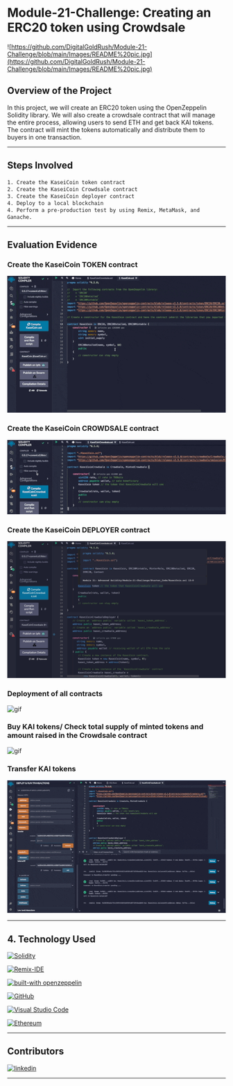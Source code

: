 # Module-21-Challenge: Creating an ERC20 token using Crowdsale

![https://github.com/DigitalGoldRush/Module-21-Challenge/blob/main/Images/README%20pic.jpg](https://github.com/DigitalGoldRush/Module-21-Challenge/blob/main/Images/README%20pic.jpg)

## Overview of the Project

In this project, we will create an ERC20 token using the OpenZeppelin Solidity library. We will also create a crowdsale contract that will manage the entire process, allowing users to send ETH and get back KAI tokens. The contract will mint the tokens automatically and distribute them to buyers in one transaction.

---

## Steps Involved

    1. Create the KaseiCoin token contract
    2. Create the KaseiCoin Crowdsale contract
    3. Create the KaseiCoin deployer contract
    4. Deploy to a local blockchain
    4. Perform a pre-production test by using Remix, MetaMask, and Ganache.

---

## Evaluation Evidence

### Create the KaseiCoin TOKEN contract

![gif](https://github.com/DigitalGoldRush/Module-21-Challenge/blob/main/Images/KaseiCoin%20Token%20Contract%20successfully%20compiled.gif)

### Create the KaseiCoin CROWDSALE contract

![gif](https://github.com/DigitalGoldRush/Module-21-Challenge/blob/main/Images/KaseiCoin%20Crowdsale%20Contract%20compiler.gif)

### Create the KaseiCoin DEPLOYER contract

![gif](https://github.com/DigitalGoldRush/Module-21-Challenge/blob/main/Images/Kaisei%20coin%20Deployer%20contract%20successfully%20compiled%402x.jpg)

### Deployment of all contracts

![gif](https://github.com/DigitalGoldRush/Module-21-Challenge/blob/main/Images/contract%20deployments.gif)

### Buy KAI tokens/ Check total supply of minted tokens and amount raised in the Crowdsale contract

![gif](https://github.com/DigitalGoldRush/Module-21-Challenge/blob/main/Images/buy%20KAI%20tokens.gif)

### Transfer KAI tokens

![gif](https://github.com/DigitalGoldRush/Module-21-Challenge/blob/main/Images/transfer%20KAI.gif)

---

## 4. Technology Used

[![Solidity](https://img.shields.io/badge/Solidity-000000?style=for-the-badge&logo=solidity&logoColor=white)](https://docs.soliditylang.org/en/v0.8.7/)

[![Remix-IDE](https://img.shields.io/badge/Remix_IDE-1989b9?style=for-the-badge&logo=remix&logoColor=white)](https://remix.ethereum.org/)

[![built-with openzeppelin](https://img.shields.io/badge/built%20with-OpenZeppelin-3677FF)](https://docs.openzeppelin.com/)

[![GitHub](https://img.shields.io/badge/github-%23121011.svg?style=for-the-badge&logo=github&logoColor=white)](https://github.com/DigitalGoldRush?tab=repositories)

[![Visual Studio Code](https://img.shields.io/badge/Visual%20Studio%20Code-007ACC?style=for-the-badge&logo=visual-studio-code&logoColor=white)](https://code.visualstudio.com/)

[![Ethereum](https://img.shields.io/badge/Ethereum-3C3C3D?style=for-the-badge&logo=ethereum&logoColor=white)](https://ethereum.org/en/developers/docs/evm/)

---

## Contributors

[![linkedin](https://img.shields.io/badge/Michael_Dionne-LinkedIn-blue)](https://www.linkedin.com/in/michael-dionne-b2a1b61b/)

---
